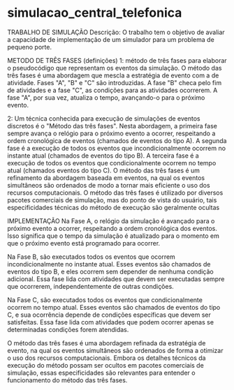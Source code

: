# simulacao_central_telefonica
TRABALHO DE SIMULAÇÃO Descrição: O trabalho tem o objetivo de avaliar a capacidade de implementação de um simulador para um problema de pequeno porte.


METODO DE TRÊS FASES (definições)
1: método de três fases para elaborar o pseudocódigo que representam os eventos da simulação. O método das três fases é uma abordagem que mescla a estratégia de evento com a de atividade. Fases "A", "B" e "C" são introduzidas. A fase "B" checa pelo fim de atividades e a fase "C", as condições para as atividades ocorrerem. A fase "A", por sua vez, atualiza o tempo, avançando-o para o próximo evento.

2: Um técnica conhecida para execução de simulações de eventos discretos é o "Método das três fases". Nesta abordagem, a primeira fase sempre avança o relógio para o próximo evento a ocorrer, respeitando a ordem cronológica de eventos (chamados de eventos do tipo A). A segunda fase é a execução de todos os eventos que incondicionalmente ocorrem no instante atual (chamados de eventos do tipo B). A terceira fase é a execução de todos os eventos que condicionalmente ocorrem no tempo atual (chamados eventos do tipo C). O método das três fases é um refinamento da abordagem baseada em eventos, na qual os eventos simultâneos são ordenados de modo a tornar mais eficiente o uso dos recursos computacionais. O método das três fases é utilizado por diversos pacotes comerciais de simulação, mas do ponto de vista do usuário, tais especificidades técnicas do método de execução são geralmente ocultas

IMPLEMENTAÇÃO
Na Fase A, o relógio da simulação é avançado para o próximo evento a ocorrer, respeitando a ordem cronológica dos eventos. Isso significa que o tempo da simulação é atualizado para o momento em que o próximo evento está programado para ocorrer.

Na Fase B, são executados todos os eventos que ocorrem incondicionalmente no instante atual. Esses eventos são chamados de eventos do tipo B, e eles ocorrem sem depender de nenhuma condição adicional. Essa fase lida com atividades que devem ser executadas sempre que ocorrerem, independentemente de outras condições.

Na Fase C, são executados todos os eventos que condicionalmente ocorrem no tempo atual. Esses eventos são chamados de eventos do tipo C, e sua ocorrência depende de condições específicas que devem ser satisfeitas. Essa fase lida com atividades que podem ocorrer apenas se determinadas condições forem atendidas.

O método das três fases é uma abordagem refinada da estratégia de evento, na qual os eventos simultâneos são ordenados de forma a otimizar o uso dos recursos computacionais. Embora os detalhes técnicos da execução do método possam ser ocultos em pacotes comerciais de simulação, essas especificidades são relevantes para entender o funcionamento do método das três fases.
